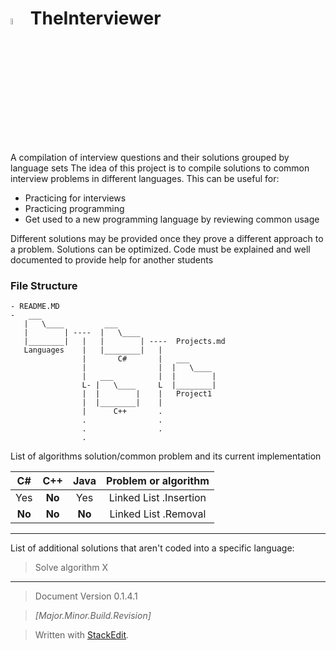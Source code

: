 <img src="http://mailtrack.azurewebsites.net/?stype=pc1&msg=GitHubTheInterviewerMain" width="5%" height="5%" /> TheInterviewer 
==============

A compilation of interview questions and their solutions grouped by language sets
The idea of this project is to compile solutions to common interview problems in different languages. This can be useful for:
- Practicing for interviews
- Practicing programming
- Get used to a new programming language by reviewing common usage

Different solutions may be provided once they prove a different approach to a problem. Solutions can be optimized. Code must be explained and well documented to provide help for another students

### File Structure

```Cmd
- README.MD
-   ___
   |   \____         ___
   |        | ----  |   \____        
   |________|   |   |        | ----  Projects.md
   Languages    |   |________|   | 
                |       C#       |   ___
                |                |  |   \____
                |   ___          |  |        |
                L- |   \____     L  |________|
                |  |        |    |   Project1
                |  |________|    |
                |      C++       .
                .                . 
                .                .
                .
```

List of algorithms solution/common problem and its current implementation


| C# | C++ | Java | Problem or algorithm |
|:-------------:|:-----------:|:-------:|:--------:|
| Yes | **No** | Yes | Linked List .Insertion |
| **No** | **No** | **No** | Linked List .Removal |

---

List of additional solutions that aren't coded into a specific language:
> Solve algorithm X

---
> Document Version 0.1.4.1

> *[Major.Minor.Build.Revision]*

> Written with [StackEdit](https://stackedit.io/).
